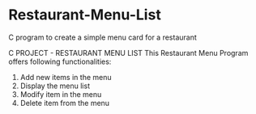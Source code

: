 # Restaurant-Menu-List
C program to create a simple menu card for a restaurant

C PROJECT - RESTAURANT MENU LIST 
This Restaurant Menu Program offers following functionalities: 
1. Add new items in the menu 
2. Display the menu list 
3. Modify item in the menu 
4. Delete item from the menu 
